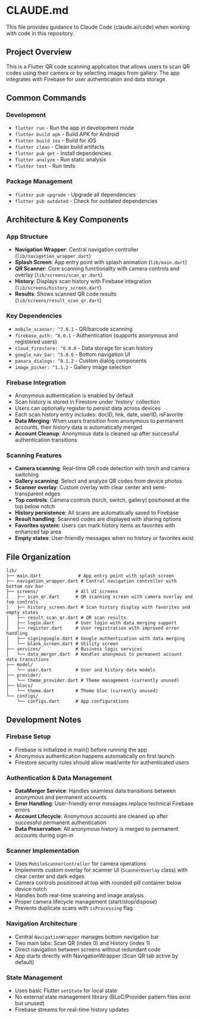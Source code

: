 # CLAUDE.md

This file provides guidance to Claude Code (claude.ai/code) when working with code in this repository.

## Project Overview

This is a Flutter QR code scanning application that allows users to scan QR codes using their camera or by selecting images from gallery. The app integrates with Firebase for user authentication and data storage.

## Common Commands

### Development
- `flutter run` - Run the app in development mode
- `flutter build apk` - Build APK for Android
- `flutter build ios` - Build for iOS
- `flutter clean` - Clean build artifacts
- `flutter pub get` - Install dependencies
- `flutter analyze` - Run static analysis
- `flutter test` - Run tests

### Package Management
- `flutter pub upgrade` - Upgrade all dependencies
- `flutter pub outdated` - Check for outdated dependencies

## Architecture & Key Components

### App Structure
- **Navigation Wrapper**: Central navigation controller (`lib/navigation_wrapper.dart`)
- **Splash Screen**: App entry point with splash animation (`lib/main.dart`)
- **QR Scanner**: Core scanning functionality with camera controls and overlay (`lib/screens/scan_qr.dart`)
- **History**: Displays scan history with Firebase integration (`lib/screens/history_screen.dart`)
- **Results**: Shows scanned QR code results (`lib/screens/result_scan_qr.dart`)

### Key Dependencies
- `mobile_scanner: ^7.0.1` - QR/barcode scanning
- `firebase_auth: ^6.0.1` - Authentication (supports anonymous and registered users)
- `cloud_firestore: ^6.0.0` - Data storage for scan history
- `google_nav_bar: ^5.0.6` - Bottom navigation UI
- `panara_dialogs: ^0.1.2` - Custom dialog components
- `image_picker: ^1.1.2` - Gallery image selection

### Firebase Integration
- Anonymous authentication is enabled by default
- Scan history is stored in Firestore under 'history' collection
- Users can optionally register to persist data across devices
- Each scan history entry includes: docID, link, date, userID, isFavorite
- **Data Merging**: When users transition from anonymous to permanent accounts, their history data is automatically merged
- **Account Cleanup**: Anonymous data is cleaned up after successful authentication transitions

### Scanning Features
- **Camera scanning**: Real-time QR code detection with torch and camera switching
- **Gallery scanning**: Select and analyze QR codes from device photos
- **Scanner overlay**: Custom overlay with clear center and semi-transparent edges
- **Top controls**: Camera controls (torch, switch, gallery) positioned at the top below notch
- **History persistence**: All scans are automatically saved to Firebase
- **Result handling**: Scanned codes are displayed with sharing options
- **Favorites system**: Users can mark history items as favorites with enhanced tap area
- **Empty states**: User-friendly messages when no history or favorites exist

## File Organization

```
lib/
├── main.dart              # App entry point with splash screen
├── navigation_wrapper.dart # Central navigation controller with bottom nav bar
├── screens/              # All UI screens
│   ├── scan_qr.dart      # QR scanning screen with camera overlay and top controls
│   ├── history_screen.dart # Scan history display with favorites and empty states
│   ├── result_scan_qr.dart # QR scan results
│   ├── login.dart        # User login with data merging support
│   ├── register.dart     # User registration with improved error handling
│   ├── signingoogle.dart # Google authentication with data merging
│   └── blank_screen.dart # Utility screen
├── services/             # Business logic services
│   └── data_merger.dart  # Handles anonymous to permanent account data transitions
├── model/
│   └── user.dart         # User and history data models
├── provider/
│   └── theme_provider.dart # Theme management (currently unused)
├── blocs/
│   └── theme.dart        # Theme bloc (currently unused)
└── configs/
    └── configs.dart      # App configurations
```

## Development Notes

### Firebase Setup
- Firebase is initialized in main() before running the app
- Anonymous authentication happens automatically on first launch
- Firestore security rules should allow read/write for authenticated users

### Authentication & Data Management
- **DataMerger Service**: Handles seamless data transitions between anonymous and permanent accounts
- **Error Handling**: User-friendly error messages replace technical Firebase errors
- **Account Lifecycle**: Anonymous accounts are cleaned up after successful permanent authentication
- **Data Preservation**: All anonymous history is merged to permanent accounts during sign-in

### Scanner Implementation
- Uses `MobileScannerController` for camera operations
- Implements custom overlay for scanner UI (`ScannerOverlay` class) with clear center and dark edges
- Camera controls positioned at top with rounded pill container below device notch
- Handles both real-time scanning and image analysis
- Proper camera lifecycle management (start/stop/dispose)
- Prevents duplicate scans with `isProcessing` flag

### Navigation Architecture
- Central `NavigationWrapper` manages bottom navigation bar
- Two main tabs: Scan QR (index 0) and History (index 1)
- Direct navigation between screens without redundant code
- App starts directly with NavigationWrapper (Scan QR tab active by default)

### State Management
- Uses basic Flutter `setState` for local state
- No external state management library (BLoC/Provider pattern files exist but unused)
- Firebase streams for real-time history updates